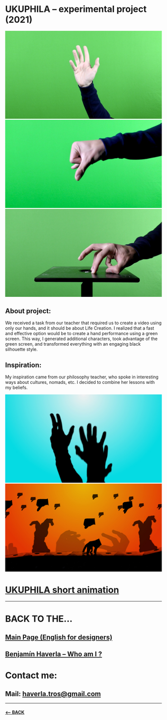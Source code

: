 # UKUPHILA – experimental project (2021)
![text description](Images/Green_1.jpg)
![text description](Images/Green_2.jpg)
![text description](Images/Green_3.jpg)

## About project:

We received a task from our teacher that required us to create a video using only our hands, and it should be about Life Creation. I realized that a fast and effective option would be to create a hand performance using a green screen. This way, I generated additional characters, took advantage of the green screen, and transformed everything with an engaging black silhouette style.

## Inspiration:

My inspiration came from our philosophy teacher, who spoke in interesting ways about cultures, nomads, etc. I decided to combine her lessons with my beliefs.

![text description](Images/Green_4.jpg)
![text description](Images/Green_5.jpg)

# [UKUPHILA short animation](https://filmfreeway.com/ukuphila)

-------------------------------------------------------------

# BACK TO THE...
## [Main Page (English for designers)](https://github.com/BenjaminHaverla/English-for-designers.git)
## [Benjamín Haverla – Who am I ?](https://github.com/BenjaminHaverla/First-impression.git)
# Contact me:
## **Mail**: haverla.tros@gmail.com

-------------------------------------------------------------

#### [<– BACK](https://github.com/BenjaminHaverla/First-impression.git)
